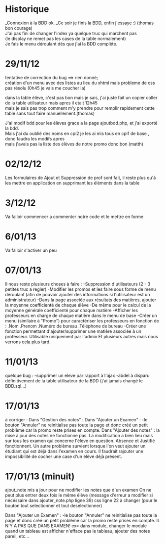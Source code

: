 Historique
==========

_Connexion à la BDD ok.
_Ce soir je finis la BDD, enfin j'essaye :) (thomas bon courage) <br/>
J'ai pas fini de changer l'index ya quelque truc qui marchent pas <br/> 
(le display ne remet pas les cases de la table normalement)  <br/>
Je fais le menu déroulant dès que j'ai la BDD complète. <br/>

29/11/12
==============================
tentative de correction du bug ==> rien donné;<br/>
création d'un menu avec des listes au lieu du xhtml mais probleme de css pas résolu (0h45 je vais me coucher la) <br/>

dans la table élève, c'est pas bon mais je sais, j'ai juste fait un copier coller de la table utilisateur mais apres il etait 12h45 <br/>
mais je sais pas trop comment m'y prendre pour remplir rapidement cette table sans tout faire manuellement.(thomas)<br/>

J'ai modif bdd pour les élèves grace a la page ajoutbdd.php, et j'ai exporté la bdd.<br/>
Mais j'ai du oublié des noms en cpi2 je les ai mis tous en cpi1 de base , donc faudra les modifs apres <br/>
mais j'avais pas la liste des élèves de notre promo donc bon (matth)<br/>


02/12/12
==============
Les formulaires de Ajout et Suppression de prof sont fait, il reste plus qu'à les mettre en application en supprimant les éléments dans la table<br/>

3/12/12 
=============
Va falloir commencer a commenter notre code et le mettre en forme

6/01/13 
=============
Va falloir s'activer un peu

07/01/13
=============
Il nous reste plusieurs choses à faire :
    -Suppression d'utilisateurs (2 - 3 petites truc a regler)
    -Modifier les promos et les faire sous forme de menu déroulant (afin de pouvoir ajouter des informations si l'utilisateur est un administrateur)
    -Dans la page associée aux résultats des matières, ajouter la moyenne coefficienté de chaque élève
    -De même pour le calcul de la moyenne générale coefficienté pour chaque matière
    -Afficher les professeurs en charge de chaque matière dans le menu de base
    -Créer un menu (similaire à "Promo") pour caractériser les professeurs en fonction de :
        .Nom
        .Prenom
        .Numéro de bureau
        .Téléphone de bureau
    -Créer une fonction permettant d'ajouter/supprimer une matière associée à un professeur. Utilisable uniquement par l'admin
Et plusieurs autres mais nous verrons cela plus tard.

11/01/13
=============
quelque bug : 
-supprimer un eleve par rapport à l'ajax
-abdel à disparu définitivement de la table utilisateur de la BDD (j'ai jamais changé le BDD.sql...)

17/01/13
=============
à corriger :
    Dans "Gestion des notes" :
        Dans "Ajouter un Examen" :
            -le bouton "Annuler" ne reinitialise pas toute la page et donc créé un petit problème car la promo reste prises en compte.
        Dans "Ajouter des notes" :
            la mise à jour des notes ne fonctionne pas.
            La modification a bien lieu mais sur tous les examen qui concerne l'élève en question.
            Absence et Justifié fonctionnent.
            Un autre problème survient lorsque l'on veut ajouter un étudiant qui est déjà dans l'examen en cours. Il faudrait rajouter une impossibilité de cocher une case d'un élève déjà présent.

17/01/13 (minuit)
=============
ajout_note mis a jour pour ne modifier les notes que d'un examen
On ne peut plus entrer deux fois le même élève (message d'erreur a modifier si nécéssaire dans ajouter_note.php ligne 39)
css ligne 22 à changer (pour le bouton tout selectionner et tout deselectionner)

Dans "Ajouter un Examen" :
            -le bouton "Annuler" ne reinitialise pas toute la page et donc créé un petit problème car la promo reste prises en compte.
IL N'Y A PAS QUE DANS EXAMEN!
    ex= dans module, changer le module quand un tableau est afficher n'efface pas le tableau,
        ajouter des notes pareil, etc...